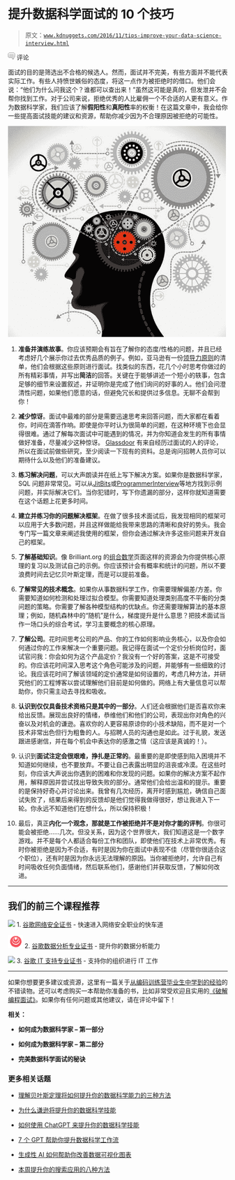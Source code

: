 # 提升数据科学面试的 10 个技巧

> 原文：[`www.kdnuggets.com/2016/11/tips-improve-your-data-science-interview.html`](https://www.kdnuggets.com/2016/11/tips-improve-your-data-science-interview.html)

![c](img/3d9c022da2d331bb56691a9617b91b90.png) 评论

面试的目的是筛选出不合格的候选人。然而，面试并不完美，有些方面并不能代表实际工作。有些人持愤世嫉俗的态度，将这一点作为被拒绝时的借口。他们会说：“他们为什么问我这个？谁都可以查出来！”虽然这可能是真的，但发泄并不会帮你找到工作。对于公司来说，拒绝优秀的人比雇佣一个不合适的人更有意义。作为数据科学家，我们应该了解**假阳性**和**真阳性**率的权衡！在这篇文章中，我会给你一些提高面试技能的建议和资源，帮助你减少因为不合理原因被拒绝的可能性。

![数据科学技能](img/1159720efdc022f053f12acba37ddeb3.png)

1.  **准备并演练故事**。你应该预期会有旨在了解你的态度/性格的问题，并且已经考虑好几个展示你过去优秀品质的例子。例如，亚马逊有一份[领导力原则](https://www.amazon.jobs/en/principles)的清单，他们会根据这些原则进行面试。找类似的东西，花几个小时思考你做过的所有精彩事情，并写出**简洁**的回答。关键在于能够讲述一个短小的轶事，包含足够的细节来设置叙述，并证明你是完成了他们询问的好事的人。他们会问澄清性问题，如果他们愿意的话，但避免冗长和提供过多信息。无聊不会帮到你！

1.  **减少惊讶**。面试中最难的部分是需要迅速思考来回答问题，而大家都在看着你，时间在滴答作响。即使是你平时认为很简单的问题，在这种环境下也会显得很难。通过了解每次面试中可能遇到的情况，并为你知道会发生的所有事情做好准备，尽量减少这种惊讶。 [Glassdoor](http://www.glassdoor.com/) 有来自经历过面试的人的评论，所以在面试前做些研究，至少阅读一下现有的资料。总是询问招聘人员你可以期待什么以及他们的准备建议。

1.  **练习解决问题**，可以大声朗读并在纸上写下解决方案。如果你是数据科学家，SQL 问题非常常见。可以从[JitBits](https://www.jitbit.com/news/181-jitbits-sql-interview-questions/)或[ProgrammerInterview](http://www.programmerinterview.com/index.php/database-sql/practice-interview-question-1-continued/)等地方找到示例问题，并实际解决它们。当你犯错时，写下你遗漏的部分，这样你就知道需要在这个话题上花更多时间。

1.  **建立并练习你的问题解决框架**。在做了很多技术面试后，我发现相同的框架可以应用于大多数问题，并且这样做能给我带来思路的清晰和良好的势头。我会专门写一篇文章来阐述我使用的框架，但你会通过解决许多这些问题来开发自己的框架。

1.  **了解基础知识**。像 Brilliant.org 的[组合数学](https://brilliant.org/math/combinatorics/)页面这样的资源会为你提供核心原理的复习以及测试自己的示例。你应该预计会有概率和统计的问题，所以不要浪费时间去记忆贝叶斯定理，而是可以提前准备。

1.  **了解常见的技术概念**。如果你从事数据科学工作，你需要理解偏差/方差。你需要知道如何检测和处理过拟合模型。你需要知道处理类别高度不平衡的分类问题的策略。你需要了解各种模型结构的优缺点。你还需要理解算法的基本原理；例如，随机森林中的“随机”是什么，梯度提升是什么意思？把技术面试当作一场口头的综合考试，学习主要概念的核心原理。

1.  **了解公司**。花时间思考公司的产品、你的工作如何影响业务核心，以及你会如何通过你的工作来解决一个重要问题。我记得在面试一个定价分析岗位时，面试官问我：你会如何为这个产品定价？我没有一个好的答案，这是不可接受的。你应该花时间深入思考这个角色可能涉及的问题，并能够有一些细致的讨论。我应该花时间了解该领域的定价通常是如何设置的，考虑几种方法，并研究他们的工程博客以尝试理解他们目前是如何做的。网络上有大量信息可以帮助你，你只需主动去寻找和吸收。

1.  **认识到仅仅具备技术资格只是其中的一部分**。人们还会根据他们是否喜欢你来给出反馈。展现出良好的情绪，恭维他们和他们的公司，表现出你对角色的兴奋以及对机会的谦逊。喜欢你的人更容易原谅你的小技术缺陷，而不是对一个技术非常出色但行为粗鲁的人。与招聘人员的沟通也是如此。过于礼貌，发送跟进感谢信，并在每个机会中表达你的感激之情（这应该是真诚的！）。

1.  认识到**面试注定会很艰难，挣扎是正常的**。最重要的是即使感到陷入困境并不知道如何继续，也不要放弃。不要让自己表露出明显的沮丧或冷漠。在这些时刻，你应该大声说出你遇到的困难和你发现的问题。如果你的解决方案不起作用，解释原因并尝试找出导致失败的部分。通常他们会给出温和的提示。重要的是保持好奇心并讨论出来。我曾有几次经历，离开时感到尴尬，确信自己面试失败了，结果后来得到的反馈却是他们觉得我做得很好，想让我进入下一轮。你永远不知道他们在想什么，所以保持积极！

1.  最后，真正**内化一个观念，那就是工作被拒绝并不是对你才能的评判**。你很可能会被拒绝……几次。但没关系，因为这个世界很大，我们知道这是一个数字游戏。并不是每个人都适合每份工作和团队，即使他们在技术上非常优秀。有时你被拒绝是因为不合适，有时是因为你在面试中表现不佳（尽管你很适合这个职位），还有时是因为你永远无法理解的原因。当你被拒绝时，允许自己有时间吸收任何负面情绪，然后联系他们，感谢他们并获取反馈，了解如何改进。

* * *

## 我们的前三个课程推荐

![](img/0244c01ba9267c002ef39d4907e0b8fb.png) 1\. [谷歌网络安全证书](https://www.kdnuggets.com/google-cybersecurity) - 快速进入网络安全职业的快车道

![](img/e225c49c3c91745821c8c0368bf04711.png) 2\. [谷歌数据分析专业证书](https://www.kdnuggets.com/google-data-analytics) - 提升你的数据分析能力

![](img/0244c01ba9267c002ef39d4907e0b8fb.png) 3\. [谷歌 IT 支持专业证书](https://www.kdnuggets.com/google-itsupport) - 支持你的组织进行 IT 工作

* * *

如果你想要更多建议或资源，这里有一篇关于[从编码训练营毕业生中学到的经验](https://medium.freecodecamp.com/5-key-learnings-from-the-post-bootcamp-job-search-9a07468d2331#.dk1fdqqv5)的不错读物。还可以考虑购买一本帮助你准备的书，比如非常受欢迎且实用的[《破解编程面试》](https://www.amazon.com/Cracking-Coding-Interview-Programming-Questions/dp/0984782850/ref=sr_1_1?ie=UTF8&qid=1479761943&sr=8-1&keywords=cracking+the+coding+interview)。如果你有任何问题或其他建议，请在评论中留下！

**相关：**

+   **如何成为数据科学家 – 第一部分**

+   **如何成为数据科学家 – 第二部分**

+   **完美数据科学面试的秘诀**

### 更多相关话题

+   [理解贝叶斯定理将如何提升你的数据科学能力的三种方法](https://www.kdnuggets.com/2022/06/3-ways-understanding-bayes-theorem-improve-data-science.html)

+   [为什么谦逊将提升你的数据科学技能](https://www.kdnuggets.com/2022/01/humbling-improve-data-science-skills.html)

+   [如何使用 ChatGPT 来提升你的数据科学技能](https://www.kdnuggets.com/2023/03/chatgpt-improve-data-science-skills.html)

+   [7 个 GPT 帮助你提升数据科学工作流](https://www.kdnuggets.com/7-gpts-to-help-improve-your-data-science-workflow)

+   [生成性 AI 如何帮助你改善数据可视化图表](https://www.kdnuggets.com/how-generative-ai-can-help-you-improve-your-data-visualization-charts)

+   [本周提升你的搜索应用的八种方法](https://www.kdnuggets.com/2022/09/corise-8-ways-improve-search-application-week.html)
